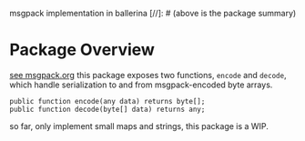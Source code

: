 msgpack implementation in ballerina
[//]: # (above is the package summary)

# Package Overview
[see msgpack.org](https://msgpack.org)
this package exposes two functions, `encode` and `decode`,
which handle serialization to and from msgpack-encoded byte arrays.

```
public function encode(any data) returns byte[];
public function decode(byte[] data) returns any;
```

so far, only implement small maps and strings, this package is a WIP.
